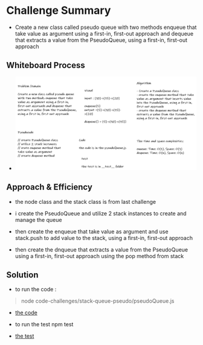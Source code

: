 # Challenge Summary

* Create a new class called pseudo queue with two methods enqueue that take value as argument using a first-in, first-out approach and dequeue that extracts a value from the PseudoQueue, using a first-in, first-out approach

## Whiteboard Process

* ![PseudoQueue](./img/PseudoQueue.PNG)

## Approach & Efficiency

* the node class and the stack class is from last challenge

* i create the PseudoQueue and utilize 2 stack instances to create and manage the queue

* then create the enqueue that take value as argument and use stack.push to add value to the stack, using a first-in, first-out approach

* then create the dnqueue that extracts a value from the PseudoQueue using a first-in, first-out approach using the pop method from stack

## Solution

* to run the code :
>
> node code-challenges/stack-queue-pseudo/pseudoQueue.js
>

* [the code](./pseudoQueue.js)

* to run the test npm test

* [the test](./__test__/pseudoQueue.test.js)
